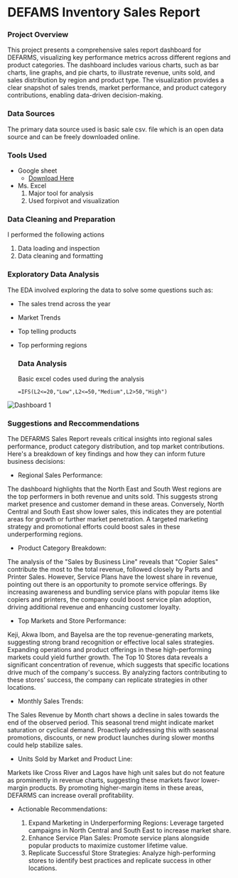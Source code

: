 # DEFAMS Inventory Sales Report

### Project Overview
This project presents a comprehensive sales report dashboard for DEFARMS, visualizing key performance metrics across different regions and product categories. The dashboard includes various charts, such as bar charts, line graphs, and pie charts, to illustrate revenue, units sold, and sales distribution by region and product type. The visualization provides a clear snapshot of sales trends, market performance, and product category contributions, enabling data-driven decision-making.

### Data Sources
The primary data source used is basic sale csv. file which is an open data  source and can be freely downloaded online.

### Tools Used
- Google sheet
  - [Download Here](https://docs.google.com/spreadsheets/d/1gyl3BSr8Nji33af4GjmPXmnbbJDpn2HLbBYcMHiZzhA/edit?gid=588186137#gid=588186137)
- Ms. Excel
  1. Major tool for analysis
  2. Used forpivot and visualization

### Data Cleaning and Preparation
I performed the following actions
  1. Data loading and inspection
  2. Data cleaning and formatting

### Exploratory Data Analysis
The EDA involved exploring the data to solve some questions such as:
- The sales trend across the year
- Market Trends
- Top telling products
- Top performing regions

  ### Data Analysis

  Basic excel codes used during the analysis
  ```
  =IFS(L2<=20,"Low",L2<=50,"Medium",L2>50,"High")
  ```

![Dashboard 1](https://github.com/user-attachments/assets/937367c1-a25e-4ef4-8d76-174eb755f6f7)


  ### Suggestions and Reccommendations
  The DEFARMS Sales Report reveals critical insights into regional sales performance, product category distribution, and top market contributions. Here's a breakdown of key findings and how they can inform future business decisions:
  
- Regional Sales Performance:

The dashboard highlights that the North East and South West regions are the top performers in both revenue and units sold. This suggests strong market presence and customer demand in these areas.
Conversely, North Central and South East show lower sales, this indicates they are potential areas for growth or further market penetration. A targeted marketing strategy and promotional efforts could boost sales in these underperforming regions.

- Product Category Breakdown:

The analysis of the "Sales by Business Line" reveals that "Copier Sales" contribute the most to the total revenue, followed closely by Parts and Printer Sales. However, Service Plans have the lowest share in revenue, pointing out there is an opportunity to promote service offerings.
By increasing awareness and bundling service plans with popular items like copiers and printers, the company could boost service plan adoption, driving additional revenue and enhancing customer loyalty.

- Top Markets and Store Performance:

Keji, Akwa Ibom, and Bayelsa are the top revenue-generating markets, suggesting strong brand recognition or effective local sales strategies. Expanding operations and product offerings in these high-performing markets could yield further growth.
The Top 10 Stores data reveals a significant concentration of revenue, which suggests that specific locations drive much of the company's success. By analyzing factors contributing to these stores’ success, the company can replicate strategies in other locations.

- Monthly Sales Trends:

The Sales Revenue by Month chart shows a decline in sales towards the end of the observed period. This seasonal trend might indicate market saturation or cyclical demand. Proactively addressing this with seasonal promotions, discounts, or new product launches during slower months could help stabilize sales.

- Units Sold by Market and Product Line:

Markets like Cross River and Lagos have high unit sales but do not feature as prominently in revenue charts, suggesting these markets favor lower-margin products. By promoting higher-margin items in these areas, DEFARMS can increase overall profitability.

- Actionable Recommendations:

  1. Expand Marketing in Underperforming Regions: Leverage targeted campaigns in North Central and South East to increase market share.
  2. Enhance Service Plan Sales: Promote service plans alongside popular products to maximize customer lifetime value.
  3. Replicate Successful Store Strategies: Analyze high-performing stores to identify best practices and replicate success in other locations.
